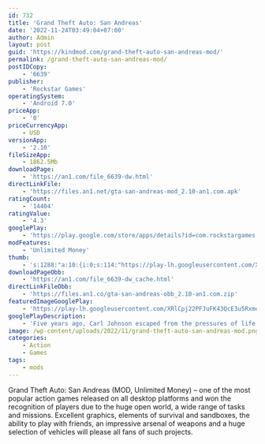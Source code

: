 ```yaml
---
id: 732
title: 'Grand Theft Auto: San Andreas'
date: '2022-11-24T03:49:04+07:00'
author: Admin
layout: post
guid: 'https://kindmod.com/grand-theft-auto-san-andreas-mod/'
permalink: /grand-theft-auto-san-andreas-mod/
postIDCopy:
    - '6639'
publisher:
    - 'Rockstar Games'
operatingSystem:
    - 'Android 7.0'
priceApp:
    - '0'
priceCurrencyApp:
    - USD
versionApp:
    - '2.10'
fileSizeApp:
    - 1862.5Mb
downloadPage:
    - 'https://an1.com/file_6639-dw.html'
directLinkFile:
    - 'https://files.an1.net/gta-san-andreas-mod_2.10-an1.com.apk'
ratingCount:
    - '14404'
ratingValue:
    - '4.3'
googlePlay:
    - 'https://play.google.com/store/apps/details?id=com.rockstargames.gtasa'
modFeatures:
    - 'Unlimited Money'
thumb:
    - 's:1288:"a:10:{i:0;s:114:"https://play-lh.googleusercontent.com/XJIXWvMtYKOfdE8k_353XZwKEHE63JigwjZnsSyhUH6VzOeUHhxouqGHpy7f1nQGyQ=w526-h296";i:1;s:114:"https://play-lh.googleusercontent.com/gLb0inRrKnSPB2vR4yTDcxJVYNfnCmLs0n2fp0L5EEF28aBUarvwrxVzUw8xnOlarA=w526-h296";i:2;s:116:"https://play-lh.googleusercontent.com/CQiBcsfvjd0nv3--yjinA6YAZuWoj58WiymNQ3JGLhYWaH4zXgb8NbIlCSrjJRmtMvl2=w526-h296";i:3;s:115:"https://play-lh.googleusercontent.com/UMbELQfIJCw7HMl3xT9ypYNczwH_njQJM1Z0B7EuTURnG0pbVq6sxy6NBAxL-NVMg8o=w526-h296";i:4;s:115:"https://play-lh.googleusercontent.com/pzhLMpZID8gd-1bcOJgpWdXA4ukXGXGRwKnNE42I9u7ZkT5a6vwQLqbkdWCmD713-4U=w526-h296";i:5;s:116:"https://play-lh.googleusercontent.com/8ZUdV9WZUDgmR57IAnZ8UrJWll0TJcovweFNQjXUzjNCIkR4C7XV-jaLz4K1e0-8uS08=w526-h296";i:6;s:116:"https://play-lh.googleusercontent.com/SYyS63I8tUmMCljawaDwPyNA5zH4aOxpFF7R3JMFk2YvpTsRn-JGXYOdVNj9m0Su5cRm=w526-h296";i:7;s:116:"https://play-lh.googleusercontent.com/5ztoNn5hG3iEegbSznA2ehmWRPlfIaL29VTN9JyJAms6DtoVjp41Rdqh_79j6WpCcrqw=w526-h296";i:8;s:114:"https://play-lh.googleusercontent.com/ryUZTZkIwXI1ULhlZTykmDvRIK_58xI4IvDUMRh7OHpmp4i9XjIs9D1j9K1mKYvx6Q=w526-h296";i:9;s:115:"https://play-lh.googleusercontent.com/tHs44iwaopndAlmj6zXfe_g22GDlVDHat1zrX8txx9xuD2V4NrPcDE71hybwH-y0dMM=w526-h296";}";'
downloadPageObb:
    - 'https://an1.com/file_6639-dw_cache.html'
directLinkFileObb:
    - 'https://files.an1.co/gta-san-andreas-obb_2.10-an1.com.zip'
featuredImageGooglePlay:
    - 'https://play-lh.googleusercontent.com/XRlCpj22PFJuFK43QcE3u5RxmoNUed7YO_zG-6F1PCqjrBIIURbTBDvTgLVVIk5pNeY'
googlePlayDescription:
    - 'Five years ago, Carl Johnson escaped from the pressures of life in Los Santos, San Andreas, a city tearing itself apart with gang trouble, drugs and corruption. Where filmstars and millionaires do their best to avoid the dealers and gangbangers.. Now, it’s the early 90’s. Carl’s got to go home. His mother has been murdered, his family has fallen apart and his childhood friends are all heading towards disaster.. On his return to the neighborhood, a couple of corrupt cops frame him for homicide. CJ is forced on a journey that takes him across the entire state of San Andreas, to save his family and to take control of the streets.'
image: /wp-content/uploads/2022/11/grand-theft-auto-san-andreas-mod.png
categories:
    - Action
    - Games
tags:
    - mods
---
```


Grand Theft Auto: San Andreas (MOD, Unlimited Money) – one of the most popular action games released on all desktop platforms and won the recognition of players due to the huge open world, a wide range of tasks and missions. Excellent graphics, elements of survival and sandboxes, the ability to play with friends, an impressive arsenal of weapons and a huge selection of vehicles will please all fans of such projects.